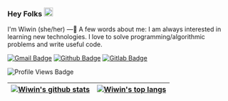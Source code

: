 ### Hey Folks <img src="https://raw.githubusercontent.com/MartinHeinz/MartinHeinz/master/wave.gif" width="20px">

I'm Wiwin (she/her) —🌸 A few words about me: I am always interested in learning new technologies. I love to solve programming/algorithmic problems and write useful code.

[![Gmail Badge](https://img.shields.io/badge/-wiwinmafiroh@gmail.com-c14438?style=flat&logo=Gmail&logoColor=white&link=mailto:wiwinmafiroh@gmail.com)](mailto:wiwinmafiroh@gmail.com) 
[![Github Badge](https://img.shields.io/badge/-wiwinmafiroh-grey?style=flat&logo=github&logoColor=white&link=https://github.com/wiwinmafiroh/)](https://www.github.com/wiwinmafiroh/)
[![Gitlab Badge](https://img.shields.io/badge/-wiwinmafiroh-lightgrey?style=flat&logo=gitlab&logoColor=white&link=https://gitlab.com/wiwinmafiroh/)](https://www.gitlab.com/wiwinmafiroh/)

![Profile Views Badge](https://komarev.com/ghpvc/?username=wiwinmafiroh&color=ff69b4)

| <a href="https://github.com/wiwinmafiroh"><img align="center" src="https://github-readme-stats.vercel.app/api?username=wiwinmafiroh&count_private=true&rank_icon=github&include_all_commits=true&bg_color=ffffff&title_color=d01e79&text_color=af656d&icon_color=a1818b&hide_border=true&border_radius=15" alt="Wiwin's github stats" /></a> | <a href="https://github.com/wiwinmafiroh"><img align="center" src="https://github-readme-stats.vercel.app/api/top-langs/?username=wiwinmafiroh&layout=compact&langs_count=8&bg_color=ffffff&title_color=d01e79&text_color=af656d&icon_color=a1818b&hide_border=true&border_radius=15" alt="Wiwin's top langs" /></a> |
| -------------------------------------------------------------------------------------------------------------------------------------------------------------------------------------------------------------------------------------------------------------------------------------------------------------------------------------------- | -------------------------------------------------------------------------------------------------------------------------------------------------------------------------------------------------------------------------------------------------------------------------------------------------------------------- |